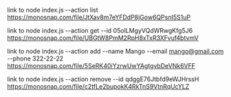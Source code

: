 link to node index.js --action list
https://monosnap.com/file/JtXav8m7eYFDdP8jGow6QPsnI5S1uP

link to node index.js --action get --id 05olLMgyVQdWRwgKfg5J6
https://monosnap.com/file/UBGtW8PmM2RpH8xTxR3XFvuf4btvmV

link to node index.js --action add --name Mango --email mango@gmail.com --phone 322-22-22
https://monosnap.com/file/5SeRK40iYzrwUwYAgtgybDeVNk6VFF

link to node index.js --action remove --id qdggE76Jtbfd9eWJHrssH
https://monosnap.com/file/c2tfLe2bupokK4RkTnS9VtnRqUcYLZ